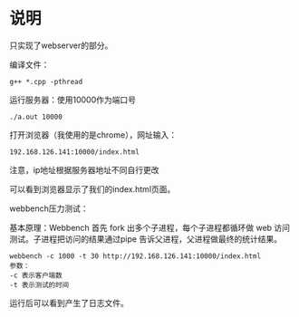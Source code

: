 # 说明

只实现了webserver的部分。



编译文件：

```
g++ *.cpp -pthread
```



运行服务器：使用10000作为端口号

```
./a.out 10000
```



打开浏览器（我使用的是chrome），网址输入：

```
192.168.126.141:10000/index.html
```

注意，ip地址根据服务器地址不同自行更改

可以看到浏览器显示了我们的index.html页面。



webbench压力测试：

基本原理：Webbench 首先 fork 出多个子进程，每个子进程都循环做 web 访问测试。子进程把访问的结果通过pipe 告诉父进程，父进程做最终的统计结果。

```
webbench -c 1000 -t 30 http://192.168.126.141:10000/index.html
参数：
-c 表示客户端数
-t 表示测试的时间
```



运行后可以看到产生了日志文件。
